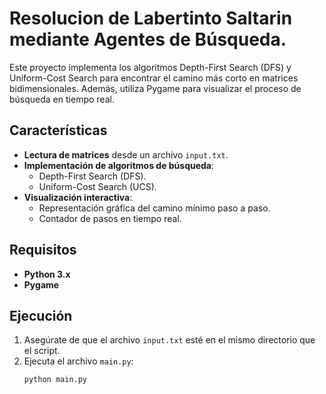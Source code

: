 # Resolucion de Labertinto Saltarin mediante Agentes de Búsqueda.

Este proyecto implementa los algoritmos Depth-First Search (DFS) y Uniform-Cost Search para encontrar el camino más corto en matrices bidimensionales. Además, utiliza Pygame para visualizar el proceso de búsqueda en tiempo real.

## Características
- **Lectura de matrices** desde un archivo `input.txt`.
- **Implementación de algoritmos de búsqueda**:
  - Depth-First Search (DFS).
  - Uniform-Cost Search (UCS).
- **Visualización interactiva**:
  - Representación gráfica del camino mínimo paso a paso.
  - Contador de pasos en tiempo real.

## Requisitos
- **Python 3.x**
- **Pygame**

## Ejecución
1. Asegúrate de que el archivo `input.txt` esté en el mismo directorio que el script.
2. Ejecuta el archivo `main.py`:
   ```bash
   python main.py

